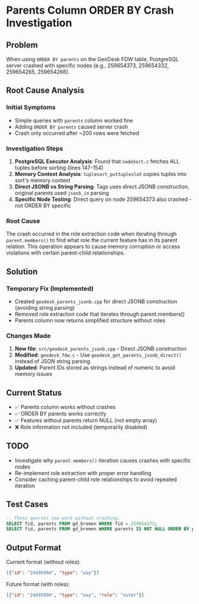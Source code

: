 # Parents Column ORDER BY Crash Investigation

## Problem
When using `ORDER BY parents` on the GeoDesk FDW table, PostgreSQL server crashed with specific nodes (e.g., 259654373, 259654332, 259654265, 259654266).

## Root Cause Analysis

### Initial Symptoms
- Simple queries with `parents` column worked fine
- Adding `ORDER BY parents` caused server crash
- Crash only occurred after ~200 rows were fetched

### Investigation Steps
1. **PostgreSQL Executor Analysis**: Found that `nodeSort.c` fetches ALL tuples before sorting (lines 147-154)
2. **Memory Context Analysis**: `tuplesort_puttupleslot` copies tuples into sort's memory context
3. **Direct JSONB vs String Parsing**: Tags uses direct JSONB construction, original parents used `jsonb_in` parsing
4. **Specific Node Testing**: Direct query on node 259654373 also crashed - not ORDER BY specific

### Root Cause
The crash occurred in the role extraction code when iterating through `parent.members()` to find what role the current feature has in its parent relation. This operation appears to cause memory corruption or access violations with certain parent-child relationships.

## Solution

### Temporary Fix (Implemented)
- Created `geodesk_parents_jsonb.cpp` for direct JSONB construction (avoiding string parsing)
- Removed role extraction code that iterates through parent.members()
- Parents column now returns simplified structure without roles

### Changes Made
1. **New file**: `src/geodesk_parents_jsonb.cpp` - Direct JSONB construction
2. **Modified**: `geodesk_fdw.c` - Use `geodesk_get_parents_jsonb_direct()` instead of JSON string parsing
3. **Updated**: Parent IDs stored as strings instead of numeric to avoid memory issues

## Current Status
- ✅ Parents column works without crashes
- ✅ ORDER BY parents works correctly
- ✅ Features without parents return NULL (not empty array)
- ❌ Role information not included (temporarily disabled)

## TODO
- Investigate why `parent.members()` iteration causes crashes with specific nodes
- Re-implement role extraction with proper error handling
- Consider caching parent-child role relationships to avoid repeated iteration

## Test Cases
```sql
-- These queries now work without crashing:
SELECT fid, parents FROM gd_bremen WHERE fid = 259654373;
SELECT fid, parents FROM gd_bremen WHERE parents IS NOT NULL ORDER BY parents LIMIT 10;
```

## Output Format
Current format (without roles):
```json
[{"id": "24495994", "type": "way"}]
```

Future format (with roles):
```json
[{"id": "24495994", "type": "way", "role": "outer"}]
```